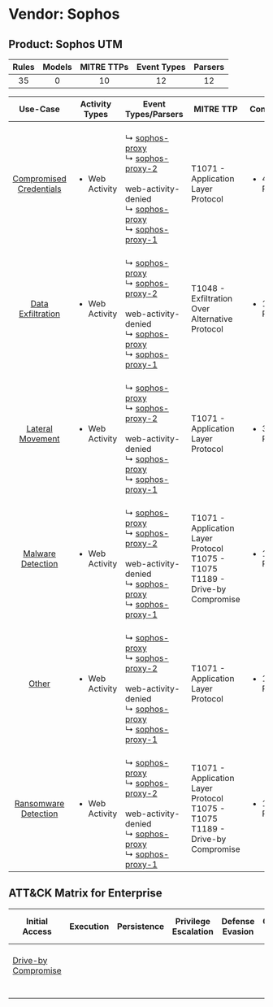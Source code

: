Vendor: Sophos
==============
Product: Sophos UTM
-------------------
| Rules | Models | MITRE TTPs | Event Types | Parsers |
|:-----:|:------:|:----------:|:-----------:|:-------:|
|  35   |   0    |     10     |     12      |   12    |

|                                 Use-Case                                  | Activity Types                 | Event Types/Parsers                                                                                                                                                                                                                                                                                   | MITRE TTP                                                                              | Content                    |
|:-------------------------------------------------------------------------:| ------------------------------ | ----------------------------------------------------------------------------------------------------------------------------------------------------------------------------------------------------------------------------------------------------------------------------------------------------- | -------------------------------------------------------------------------------------- | -------------------------- |
| [Compromised Credentials](../UseCases/usecase_compromised_credentials.md) | <ul><li>Web Activity</li></ul> |  <br> ↳ [sophos-proxy](../Parsers/parserContent_sophos-proxy.md)<br> ↳ [sophos-proxy-2](../Parsers/parserContent_sophos-proxy-2.md)<br><br> web-activity-denied<br> ↳ [sophos-proxy](../Parsers/parserContent_sophos-proxy.md)<br> ↳ [sophos-proxy-1](../Parsers/parserContent_sophos-proxy-1.md)<br> | T1071 - Application Layer Protocol<br>                                                 | <ul><li>4 Rules</li></ul>  |
|       [Data Exfiltration](../UseCases/usecase_data_exfiltration.md)       | <ul><li>Web Activity</li></ul> |  <br> ↳ [sophos-proxy](../Parsers/parserContent_sophos-proxy.md)<br> ↳ [sophos-proxy-2](../Parsers/parserContent_sophos-proxy-2.md)<br><br> web-activity-denied<br> ↳ [sophos-proxy](../Parsers/parserContent_sophos-proxy.md)<br> ↳ [sophos-proxy-1](../Parsers/parserContent_sophos-proxy-1.md)<br> | T1048 - Exfiltration Over Alternative Protocol<br>                                     | <ul><li>1 Rules</li></ul>  |
|        [Lateral Movement](../UseCases/usecase_lateral_movement.md)        | <ul><li>Web Activity</li></ul> |  <br> ↳ [sophos-proxy](../Parsers/parserContent_sophos-proxy.md)<br> ↳ [sophos-proxy-2](../Parsers/parserContent_sophos-proxy-2.md)<br><br> web-activity-denied<br> ↳ [sophos-proxy](../Parsers/parserContent_sophos-proxy.md)<br> ↳ [sophos-proxy-1](../Parsers/parserContent_sophos-proxy-1.md)<br> | T1071 - Application Layer Protocol<br>                                                 | <ul><li>3 Rules</li></ul>  |
|       [Malware Detection](../UseCases/usecase_malware_detection.md)       | <ul><li>Web Activity</li></ul> |  <br> ↳ [sophos-proxy](../Parsers/parserContent_sophos-proxy.md)<br> ↳ [sophos-proxy-2](../Parsers/parserContent_sophos-proxy-2.md)<br><br> web-activity-denied<br> ↳ [sophos-proxy](../Parsers/parserContent_sophos-proxy.md)<br> ↳ [sophos-proxy-1](../Parsers/parserContent_sophos-proxy-1.md)<br> | T1071 - Application Layer Protocol<br>T1075 - T1075<br>T1189 - Drive-by Compromise<br> | <ul><li>13 Rules</li></ul> |
|                   [Other](../UseCases/usecase_other.md)                   | <ul><li>Web Activity</li></ul> |  <br> ↳ [sophos-proxy](../Parsers/parserContent_sophos-proxy.md)<br> ↳ [sophos-proxy-2](../Parsers/parserContent_sophos-proxy-2.md)<br><br> web-activity-denied<br> ↳ [sophos-proxy](../Parsers/parserContent_sophos-proxy.md)<br> ↳ [sophos-proxy-1](../Parsers/parserContent_sophos-proxy-1.md)<br> | T1071 - Application Layer Protocol<br>                                                 | <ul><li>1 Rules</li></ul>  |
|    [Ransomware Detection](../UseCases/usecase_ransomware_detection.md)    | <ul><li>Web Activity</li></ul> |  <br> ↳ [sophos-proxy](../Parsers/parserContent_sophos-proxy.md)<br> ↳ [sophos-proxy-2](../Parsers/parserContent_sophos-proxy-2.md)<br><br> web-activity-denied<br> ↳ [sophos-proxy](../Parsers/parserContent_sophos-proxy.md)<br> ↳ [sophos-proxy-1](../Parsers/parserContent_sophos-proxy-1.md)<br> | T1071 - Application Layer Protocol<br>T1075 - T1075<br>T1189 - Drive-by Compromise<br> | <ul><li>13 Rules</li></ul> |

ATT&CK Matrix for Enterprise
----------------------------
| Initial Access                                                           | Execution | Persistence | Privilege Escalation | Defense Evasion | Credential Access | Discovery | Lateral Movement | Collection | Command and Control                                                             | Exfiltration                                                                                | Impact |
| ------------------------------------------------------------------------ | --------- | ----------- | -------------------- | --------------- | ----------------- | --------- | ---------------- | ---------- | ------------------------------------------------------------------------------- | ------------------------------------------------------------------------------------------- | ------ |
| [Drive-by Compromise](https://attack.mitre.org/techniques/T1189)<br><br> |           |             |                      |                 |                   |           |                  |            | [Application Layer Protocol](https://attack.mitre.org/techniques/T1071)<br><br> | [Exfiltration Over Alternative Protocol](https://attack.mitre.org/techniques/T1048)<br><br> |        |